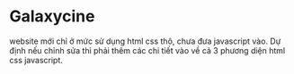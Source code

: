 # Galaxycine
<p>website mới chỉ ở mức sử dụng html css thô, chưa đưa javascript vào. Dự định nếu chỉnh sửa thì phải thêm các chi tiết vào về cả 3 phương diện html css javascript.</p>
